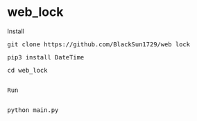 # web_lock

<b1>Install<b1>

<pre>git clone https://github.com/BlackSun1729/web_lock </pre>
<pre>pip3 install DateTime </pre>
<pre>cd web_lock<pre>
  
<b2>Run</b2>
  
<pre>python main.py</pre>

